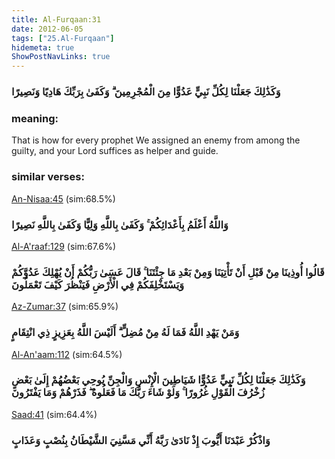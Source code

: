 ```yaml
---
title: Al-Furqaan:31
date: 2012-06-05
tags: ["25.Al-Furqaan"]
hidemeta: true 
ShowPostNavLinks: true 
---
```

### وَكَذَٰلِكَ جَعَلْنَا لِكُلِّ نَبِيٍّ عَدُوًّا مِنَ الْمُجْرِمِينَ ۗ وَكَفَىٰ بِرَبِّكَ هَادِيًا وَنَصِيرًا
### meaning: 
That is how for every prophet We assigned an enemy from among the guilty, and your Lord suffices as helper and guide.
### similar verses: 

[An-Nisaa:45](/4/45) (sim:68.5%)

### وَاللَّهُ أَعْلَمُ بِأَعْدَائِكُمْ ۚ وَكَفَىٰ بِاللَّهِ وَلِيًّا وَكَفَىٰ بِاللَّهِ نَصِيرًا

[Al-A'raaf:129](/7/129) (sim:67.6%)

### قَالُوا أُوذِينَا مِنْ قَبْلِ أَنْ تَأْتِيَنَا وَمِنْ بَعْدِ مَا جِئْتَنَا ۚ قَالَ عَسَىٰ رَبُّكُمْ أَنْ يُهْلِكَ عَدُوَّكُمْ وَيَسْتَخْلِفَكُمْ فِي الْأَرْضِ فَيَنْظُرَ كَيْفَ تَعْمَلُونَ

[Az-Zumar:37](/39/37) (sim:65.9%)

### وَمَنْ يَهْدِ اللَّهُ فَمَا لَهُ مِنْ مُضِلٍّ ۗ أَلَيْسَ اللَّهُ بِعَزِيزٍ ذِي انْتِقَامٍ

[Al-An'aam:112](/6/112) (sim:64.5%)

### وَكَذَٰلِكَ جَعَلْنَا لِكُلِّ نَبِيٍّ عَدُوًّا شَيَاطِينَ الْإِنْسِ وَالْجِنِّ يُوحِي بَعْضُهُمْ إِلَىٰ بَعْضٍ زُخْرُفَ الْقَوْلِ غُرُورًا ۚ وَلَوْ شَاءَ رَبُّكَ مَا فَعَلُوهُ ۖ فَذَرْهُمْ وَمَا يَفْتَرُونَ

[Saad:41](/38/41) (sim:64.4%)

### وَاذْكُرْ عَبْدَنَا أَيُّوبَ إِذْ نَادَىٰ رَبَّهُ أَنِّي مَسَّنِيَ الشَّيْطَانُ بِنُصْبٍ وَعَذَابٍ
